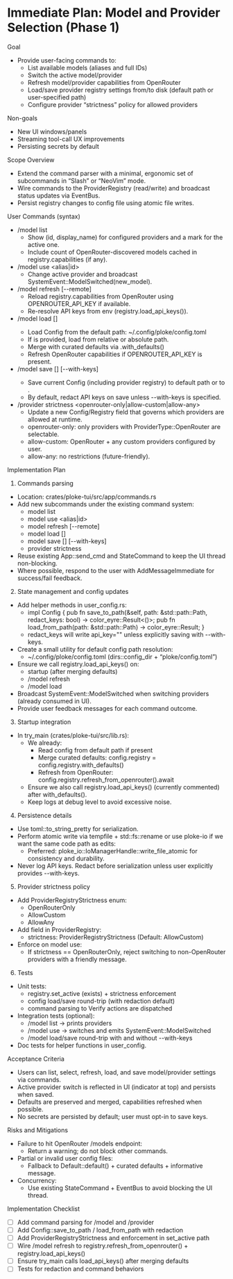 # Immediate Plan: Model and Provider Selection (Phase 1)

Goal
- Provide user-facing commands to:
  - List available models (aliases and full IDs)
  - Switch the active model/provider
  - Refresh model/provider capabilities from OpenRouter
  - Load/save provider registry settings from/to disk (default path or user-specified path)
  - Configure provider “strictness” policy for allowed providers

Non-goals
- New UI windows/panels
- Streaming tool-call UX improvements
- Persisting secrets by default

Scope Overview
- Extend the command parser with a minimal, ergonomic set of subcommands in “Slash” or “NeoVim” mode.
- Wire commands to the ProviderRegistry (read/write) and broadcast status updates via EventBus.
- Persist registry changes to config file using atomic file writes.

User Commands (syntax)
- /model list
  - Show (id, display_name) for configured providers and a mark for the active one.
  - Include count of OpenRouter-discovered models cached in registry.capabilities (if any).
- /model use <alias|id>
  - Change active provider and broadcast SystemEvent::ModelSwitched(new_model).
- /model refresh [--remote]
  - Reload registry.capabilities from OpenRouter using OPENROUTER_API_KEY if available.
  - Re-resolve API keys from env (registry.load_api_keys()).
- /model load [<path>]
  - Load Config from the default path: ~/.config/ploke/config.toml
  - If <path> is provided, load from relative or absolute path.
  - Merge with curated defaults via .with_defaults()
  - Refresh OpenRouter capabilities if OPENROUTER_API_KEY is present.
- /model save [<path>] [--with-keys]
  - Save current Config (including provider registry) to default path or to <path>.
  - By default, redact API keys on save unless --with-keys is specified.
- /provider strictness <openrouter-only|allow-custom|allow-any>
  - Update a new Config/Registry field that governs which providers are allowed at runtime.
  - openrouter-only: only providers with ProviderType::OpenRouter are selectable.
  - allow-custom: OpenRouter + any custom providers configured by user.
  - allow-any: no restrictions (future-friendly).

Implementation Plan

1. Commands parsing
- Location: crates/ploke-tui/src/app/commands.rs
- Add new subcommands under the existing command system:
  - model list
  - model use <alias|id>
  - model refresh [--remote]
  - model load [<path>]
  - model save [<path>] [--with-keys]
  - provider strictness <mode>
- Reuse existing App::send_cmd and StateCommand to keep the UI thread non-blocking.
- Where possible, respond to the user with AddMessageImmediate for success/fail feedback.

2. State management and config updates
- Add helper methods in user_config.rs:
  - impl Config {
      pub fn save_to_path(&self, path: &std::path::Path, redact_keys: bool) -> color_eyre::Result<()>;
      pub fn load_from_path(path: &std::path::Path) -> color_eyre::Result<Config>;
    }
  - redact_keys will write api_key="" unless explicitly saving with --with-keys.
- Create a small utility for default config path resolution:
  - ~/.config/ploke/config.toml (dirs::config_dir + “ploke/config.toml”)
- Ensure we call registry.load_api_keys() on:
  - startup (after merging defaults)
  - /model refresh
  - /model load
- Broadcast SystemEvent::ModelSwitched when switching providers (already consumed in UI).
- Provide user feedback messages for each command outcome.

3. Startup integration
- In try_main (crates/ploke-tui/src/lib.rs):
  - We already:
    - Read config from default path if present
    - Merge curated defaults: config.registry = config.registry.with_defaults()
    - Refresh from OpenRouter: config.registry.refresh_from_openrouter().await
  - Ensure we also call registry.load_api_keys() (currently commented) after with_defaults().
  - Keep logs at debug level to avoid excessive noise.

4. Persistence details
- Use toml::to_string_pretty for serialization.
- Perform atomic write via tempfile + std::fs::rename or use ploke-io if we want the same code path as edits:
  - Preferred: ploke_io::IoManagerHandle::write_file_atomic for consistency and durability.
- Never log API keys. Redact before serialization unless user explicitly provides --with-keys.

5. Provider strictness policy
- Add ProviderRegistryStrictness enum:
  - OpenRouterOnly
  - AllowCustom
  - AllowAny
- Add field in ProviderRegistry:
  - strictness: ProviderRegistryStrictness (Default: AllowCustom)
- Enforce on model use:
  - If strictness == OpenRouterOnly, reject switching to non-OpenRouter providers with a friendly message.

6. Tests
- Unit tests:
  - registry.set_active (exists) + strictness enforcement
  - config load/save round-trip (with redaction default)
  - command parsing to Verify actions are dispatched
- Integration tests (optional):
  - /model list -> prints providers
  - /model use <alias> -> switches and emits SystemEvent::ModelSwitched
  - /model load/save round-trip with and without --with-keys
- Doc tests for helper functions in user_config.

Acceptance Criteria
- Users can list, select, refresh, load, and save model/provider settings via commands.
- Active provider switch is reflected in UI (indicator at top) and persists when saved.
- Defaults are preserved and merged, capabilities refreshed when possible.
- No secrets are persisted by default; user must opt-in to save keys.

Risks and Mitigations
- Failure to hit OpenRouter /models endpoint:
  - Return a warning; do not block other commands.
- Partial or invalid user config files:
  - Fallback to Default::default() + curated defaults + informative message.
- Concurrency:
  - Use existing StateCommand + EventBus to avoid blocking the UI thread.

Implementation Checklist
- [ ] Add command parsing for /model and /provider
- [ ] Add Config::save_to_path / load_from_path with redaction
- [ ] Add ProviderRegistryStrictness and enforcement in set_active path
- [ ] Wire /model refresh to registry.refresh_from_openrouter() + registry.load_api_keys()
- [ ] Ensure try_main calls load_api_keys() after merging defaults
- [ ] Tests for redaction and command behaviors
